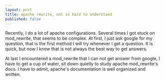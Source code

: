 ```yaml
---
layout: post
title: apache rewrite, not so hard to understand
published: false
---
```


Recently, I do a lot of apache configurations. Several times I got stuck on mod_rewrite, that seems to be complex. At first, I just ask google for my question, that is the first method I will try whenever I get a question. It is quick, but now I know that is not always the best way to get answers.

At last I encountered a mod_rewrite that I can not get answer from google, I have to get a cup of water, sit down quietly to study apache mod_rewrite's docs. I have to admit, apache's documentation is well organized and written. 
